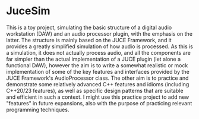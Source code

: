 # JuceSim
This is a toy project, simulating the basic structure of a digital audio workstation (DAW) and an audio processor plugin, with the emphasis on the latter. 
The structure is mainly based on the JUCE Framework, and it provides a greatly simplified simulation of how audio is processed. 
As this is a simulation, it does not actually process audio, and all the components are far simpler than the actual implementation of a JUCE plugin (let alone a functional DAW), however the aim is to write a somewhat realistic or mock implementation of some of the key features and interfaces provided by the JUCE Framework's AudioProcessor class.
The other aim is to practice and demonstrate some relatively advanced C++ features and idioms (including C++20/23 features), as well as specific design patterns that are suitable and efficient in such a context.
I might use this practice project to add new "features" in future expansions, also with the purpose of practicing relevant programming techniques.
